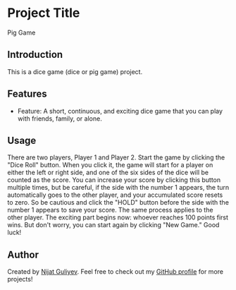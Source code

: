 # Project Title

Pig Game

## Introduction

This is a dice game (dice or pig game) project.

## Features

- Feature: A short, continuous, and exciting dice game that you can play with friends, family, or alone.

## Usage

There are two players, Player 1 and Player 2. Start the game by clicking the "Dice Roll" button. When you click it, the game will start for a player on either the left or right side, and one of the six sides of the dice will be counted as the score. You can increase your score by clicking this button multiple times, but be careful, if the side with the number 1 appears, the turn automatically goes to the other player, and your accumulated score resets to zero. So be cautious and click the "HOLD" button before the side with the number 1 appears to save your score. The same process applies to the other player. The exciting part begins now: whoever reaches 100 points first wins. But don't worry, you can start again by clicking "New Game." Good luck!

## Author

Created by [Nijat Guliyev](https://www.linkedin.com/in/nijat-guliyev-1949a4294/). Feel free to check out my [GitHub profile](https://github.com/Nijat-Guliyev) for more projects!
